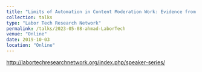 ```yaml
---
title: "Limits of Automation in Content Moderation Work: Evidence from India and Germany"
collection: talks
type: "Labor Tech Research Network"
permalink: /talks/2023-05-08-ahmad-LaborTech
venue: "Online"
date: 2019-10-03
location: "Online"
---
```

http://labortechresearchnetwork.org/index.php/speaker-series/
